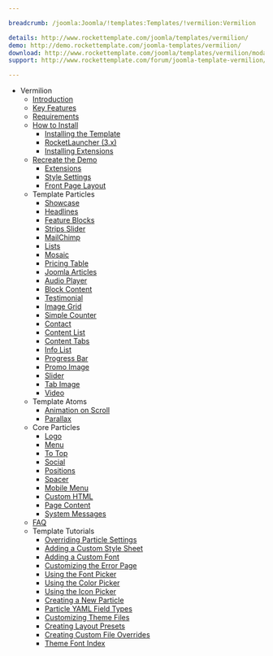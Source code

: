 ```yaml
---

breadcrumb: /joomla:Joomla/!templates:Templates/!vermilion:Vermilion

details: http://www.rockettemplate.com/joomla/templates/vermilion/
demo: http://demo.rockettemplate.com/joomla-templates/vermilion/
download: http://www.rockettemplate.com/joomla/templates/vermilion/modal/downloads
support: http://www.rockettemplate.com/forum/joomla-template-vermilion/

---
```


* Vermilion
    * [Introduction]()
    * [Key Features](INDEX.md#key-features)
    * [Requirements](INDEX.md#requirements)
    * [How to Install](../../platform/templates.md#how-to-install)
        - [Installing the Template](http://docs.gantry.org/gantry5/basics/installation#installing-a-gantry-theme)
        - [RocketLauncher (3.x)](../../platform/rocketlauncher_3x.md)
        - [Installing Extensions](../../platform/extensions.md#how-to-install-an-extension)
    - [Recreate the Demo](demo.md)
        + [Extensions](demo.md#recommended-extensions)
        + [Style Settings](demo_settings.md)
        + [Front Page Layout](demo.md#home-page-layout-presets)
    * Template Particles
        - [Showcase](particle_showcase.md)
        - [Headlines](particle_headlines.md)
        - [Feature Blocks](particle_featureblocks.md)
        - [Strips Slider](particle_stripsslider.md)
        * [MailChimp](particle_mailchimp.md)
        * [Lists](particle_lists.md)
        * [Mosaic](particle_mosaic.md)
        * [Pricing Table](particle_pricing.md)
        * [Joomla Articles](particle_joomla.md)
        * [Audio Player](particle_audio.md)
        * [Block Content](particle_block.md)
        * [Testimonial](particle_testimonial.md)
        * [Image Grid](particle_image.md)
        * [Simple Counter](particle_simplecounter.md)
        * [Contact](particle_contact.md)
        * [Content List](particle_contentlist.md)
        * [Content Tabs](particle_contenttabs.md)
        * [Info List](particle_info.md)
        * [Progress Bar](particle_progressbar.md)
        * [Promo Image](particle_promoimage.md)
        * [Slider](particle_slider.md)
        * [Tab Image](particle_tabimage.md)
        * [Video](particle_video.md)
    - Template Atoms
        * [Animation on Scroll](atom_aos.md)
        * [Parallax](atom_parallax.md)
    * Core Particles 
        - [Logo](http://docs.gantry.org/gantry5/particles/logo)
        - [Menu](http://docs.gantry.org/gantry5/particles/menu-control)
        - [To Top](http://docs.gantry.org/gantry5/particles/to-top)
        - [Social](http://docs.gantry.org/gantry5/particles/social)
        - [Positions](http://docs.gantry.org/gantry5/particles/position)
        - [Spacer](http://docs.gantry.org/gantry5/particles/spacer)
        - [Mobile Menu](http://docs.gantry.org/gantry5/particles/mobile-menu)
        - [Custom HTML](http://docs.gantry.org/gantry5/particles/custom-html)
        - [Page Content](http://docs.gantry.org/gantry5/particles/page-content)
        - [System Messages](http://docs.gantry.org/gantry5/particles/system-messages)
    * [FAQ](faq.md)
    * Template Tutorials
        - [Overriding Particle Settings](http://docs.gantry.org/gantry5/tutorials/overriding-particle-settings)
        - [Adding a Custom Style Sheet](http://docs.gantry.org/gantry5/tutorials/adding-a-custom-style-sheet)
        - [Adding a Custom Font](http://docs.gantry.org/gantry5/tutorials/fonts)
        - [Customizing the Error Page](http://docs.gantry.org/gantry5/tutorials/customize-the-error-page)
        - [Using the Font Picker](http://docs.gantry.org/gantry5/tutorials/using-the-font-picker)
        - [Using the Color Picker](http://docs.gantry.org/gantry5/tutorials/using-the-color-picker)
        - [Using the Icon Picker](http://docs.gantry.org/gantry5/tutorials/using-the-icon-picker)
        - [Creating a New Particle](http://docs.gantry.org/gantry5/advanced/creating-a-new-particle)
        - [Particle YAML Field Types](http://docs.gantry.org/gantry5/advanced/particle-yaml-field-types)
        - [Customizing Theme Files](http://docs.gantry.org/gantry5/advanced/customizing-theme-files)
        - [Creating Layout Presets](http://docs.gantry.org/gantry5/advanced/creating-layout-presets)
        - [Creating Custom File Overrides](http://docs.gantry.org/gantry5/advanced/file-overrides)
        - [Theme Font Index](../../../technical_tips/general/font_index.md)